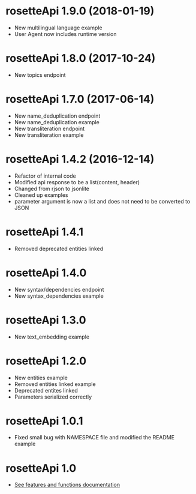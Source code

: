 # rosetteApi 1.9.0 (2018-01-19)
- New multilingual language example
- User Agent now includes runtime version

# rosetteApi 1.8.0 (2017-10-24)
- New topics endpoint

# rosetteApi 1.7.0 (2017-06-14)
- New name_deduplication endpoint
- New name_deduplication example
- New transliteration endpoint
- New transliteration example

# rosetteApi 1.4.2 (2016-12-14)
- Refactor of internal code
- Modified api response to be a list(content, header)
- Changed from rjson to jsonlite
- Cleaned up examples
- parameter argument is now a list and does not need to be converted to JSON

# rosetteApi 1.4.1
- Removed deprecated entities linked

# rosetteApi 1.4.0
- New syntax/dependencies endpoint
- New syntax_dependencies example

# rosetteApi 1.3.0
- New text_embedding example

# rosetteApi 1.2.0
- New entities example
- Removed entities linked example
- Deprecated entites linked
- Parameters serialized correctly

# rosetteApi 1.0.1
- Fixed small bug with NAMESPACE file and modified the README example

# rosetteApi 1.0
- [See features and functions documentation](https://developer.rosette.com/features-and-functions)
